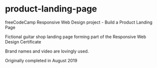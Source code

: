 # product-landing-page
freeCodeCamp Responsive Web Design project - Build a Product Landing Page

Fictional guitar shop landing page forming part of the Responsive Web Design Certificate

Brand names and video are lovingly used.

Originally completed in August 2019
